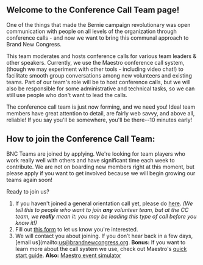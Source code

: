 ## Welcome to the Conference Call Team page!

One of the things that made the Bernie campaign revolutionary was open communication with people on all levels of the organization through conference calls - and now we want to bring this communal approach to Brand New Congress.

This team moderates and hosts conference calls for various team leaders & other speakers. Currently, we use the Maestro conference call system, (though we may experiment with other tools - including video chat!) to facilitate smooth group conversations among new volunteers and existing teams. Part of our team's role will be to host conference calls, but we will also be responsible for some administrative and technical tasks, so we can still use people who don't want to lead the calls.

The conference call team is just now forming, and we need you! Ideal team members have great attention to detail, are fairly web savvy, and above all, reliable! If you say you'll be somewhere, you'll be there--10 minutes early!

## How to join the Conference Call Team:

BNC Teams are joined by applying. We're looking for team players who work really well with others and have significant time each week to contribute. We are not on boarding new members right at this moment, but please apply if you want to get involved because we will begin growing our teams again soon!

Ready to join us?

1. If you haven't joined a general orientation call yet, please do [here](/call).
_(We tell this to people who want to join **any** volunteer team, but at the CC team, we **really** mean it: you may be leading this type of call before you know it!)_
2. Fill out [this form](http://goo.gl/forms/aBEYdfhFnyXfZDj52) to let us know you're interested.
3. We will contact you about joining. If you don’t hear back in a few days, [email us](mailto:us@brandnewcongress.org.
**Bonus:** If you want to learn more about the call system we use, check out Maestro's [quick start guide](http://maestroconference.com/support/quick-start).
**Also:** [Maestro event simulator](http://maestroconference.com/support/simulator)
